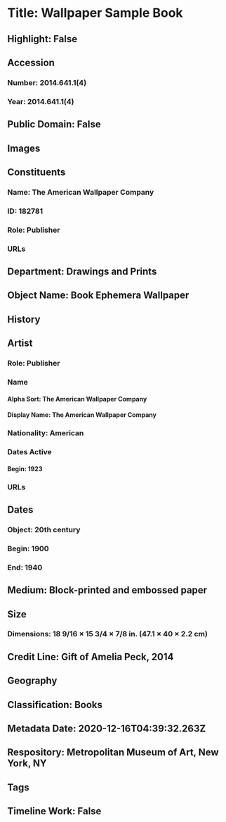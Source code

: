 # Title: Wallpaper Sample Book
## Highlight: False
## Accession
### Number: 2014.641.1(4)
### Year: 2014.641.1(4)
## Public Domain: False
## Images
## Constituents
### Name: The American Wallpaper Company
### ID: 182781
### Role: Publisher
### URLs
## Department: Drawings and Prints
## Object Name: Book Ephemera Wallpaper
## History
## Artist
### Role: Publisher
### Name
#### Alpha Sort: The American Wallpaper Company
#### Display Name: The American Wallpaper Company
### Nationality: American
### Dates Active
#### Begin: 1923
### URLs
## Dates
### Object: 20th century
### Begin: 1900
### End: 1940
## Medium: Block-printed and embossed paper
## Size
### Dimensions: 18 9/16 × 15 3/4 × 7/8 in. (47.1 × 40 × 2.2 cm)
## Credit Line: Gift of Amelia Peck, 2014
## Geography
## Classification: Books
## Metadata Date: 2020-12-16T04:39:32.263Z
## Respository: Metropolitan Museum of Art, New York, NY
## Tags
## Timeline Work: False